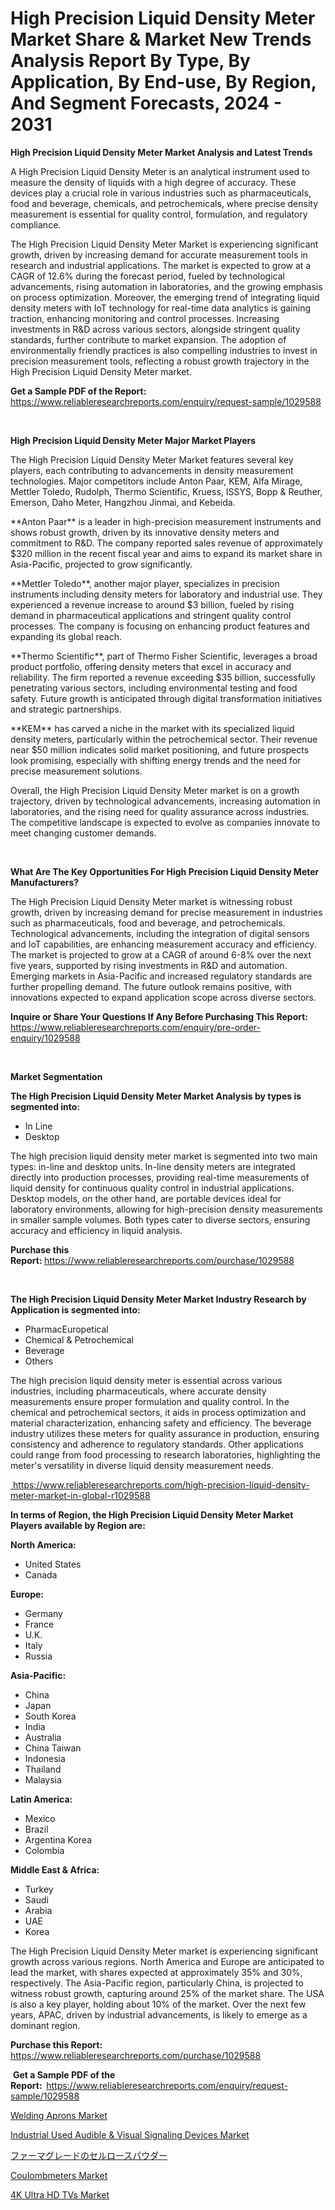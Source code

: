 <p><h1>High Precision Liquid Density Meter Market Share & Market New Trends Analysis Report By Type, By Application, By End-use, By Region, And Segment Forecasts, 2024 - 2031</h1></p><p><strong>High Precision Liquid Density Meter Market Analysis and Latest Trends</strong></p>
<p><p>A High Precision Liquid Density Meter is an analytical instrument used to measure the density of liquids with a high degree of accuracy. These devices play a crucial role in various industries such as pharmaceuticals, food and beverage, chemicals, and petrochemicals, where precise density measurement is essential for quality control, formulation, and regulatory compliance.</p><p>The High Precision Liquid Density Meter Market is experiencing significant growth, driven by increasing demand for accurate measurement tools in research and industrial applications. The market is expected to grow at a CAGR of 12.6% during the forecast period, fueled by technological advancements, rising automation in laboratories, and the growing emphasis on process optimization. Moreover, the emerging trend of integrating liquid density meters with IoT technology for real-time data analytics is gaining traction, enhancing monitoring and control processes. Increasing investments in R&D across various sectors, alongside stringent quality standards, further contribute to market expansion. The adoption of environmentally friendly practices is also compelling industries to invest in precision measurement tools, reflecting a robust growth trajectory in the High Precision Liquid Density Meter market.</p></p>
<p><strong>Get a Sample PDF of the Report:&nbsp;</strong> <a href="https://www.reliableresearchreports.com/enquiry/request-sample/1029588">https://www.reliableresearchreports.com/enquiry/request-sample/1029588</a></p>
<p>&nbsp;</p>
<p><strong>High Precision Liquid Density Meter Major Market Players</strong></p>
<p><p>The High Precision Liquid Density Meter Market features several key players, each contributing to advancements in density measurement technologies. Major competitors include Anton Paar, KEM, Alfa Mirage, Mettler Toledo, Rudolph, Thermo Scientific, Kruess, ISSYS, Bopp & Reuther, Emerson, Daho Meter, Hangzhou Jinmai, and Kebeida.</p><p>**Anton Paar** is a leader in high-precision measurement instruments and shows robust growth, driven by its innovative density meters and commitment to R&D. The company reported sales revenue of approximately $320 million in the recent fiscal year and aims to expand its market share in Asia-Pacific, projected to grow significantly.</p><p>**Mettler Toledo**, another major player, specializes in precision instruments including density meters for laboratory and industrial use. They experienced a revenue increase to around $3 billion, fueled by rising demand in pharmaceutical applications and stringent quality control processes. The company is focusing on enhancing product features and expanding its global reach.</p><p>**Thermo Scientific**, part of Thermo Fisher Scientific, leverages a broad product portfolio, offering density meters that excel in accuracy and reliability. The firm reported a revenue exceeding $35 billion, successfully penetrating various sectors, including environmental testing and food safety. Future growth is anticipated through digital transformation initiatives and strategic partnerships.</p><p>**KEM** has carved a niche in the market with its specialized liquid density meters, particularly within the petrochemical sector. Their revenue near $50 million indicates solid market positioning, and future prospects look promising, especially with shifting energy trends and the need for precise measurement solutions.</p><p>Overall, the High Precision Liquid Density Meter market is on a growth trajectory, driven by technological advancements, increasing automation in laboratories, and the rising need for quality assurance across industries. The competitive landscape is expected to evolve as companies innovate to meet changing customer demands.</p></p>
<p>&nbsp;</p>
<p><strong>What Are The Key Opportunities For High Precision Liquid Density Meter Manufacturers?</strong></p>
<p><p>The High Precision Liquid Density Meter market is witnessing robust growth, driven by increasing demand for precise measurement in industries such as pharmaceuticals, food and beverage, and petrochemicals. Technological advancements, including the integration of digital sensors and IoT capabilities, are enhancing measurement accuracy and efficiency. The market is projected to grow at a CAGR of around 6-8% over the next five years, supported by rising investments in R&D and automation. Emerging markets in Asia-Pacific and increased regulatory standards are further propelling demand. The future outlook remains positive, with innovations expected to expand application scope across diverse sectors.</p></p>
<p><strong>Inquire or Share Your Questions If Any Before Purchasing This Report:</strong> <a href="https://www.reliableresearchreports.com/enquiry/pre-order-enquiry/1029588">https://www.reliableresearchreports.com/enquiry/pre-order-enquiry/1029588</a></p>
<p>&nbsp;</p>
<p><strong>Market Segmentation</strong></p>
<p><strong>The High Precision Liquid Density Meter Market Analysis by types is segmented into:</strong></p>
<p><ul><li>In Line</li><li>Desktop</li></ul></p>
<p><p>The high precision liquid density meter market is segmented into two main types: in-line and desktop units. In-line density meters are integrated directly into production processes, providing real-time measurements of liquid density for continuous quality control in industrial applications. Desktop models, on the other hand, are portable devices ideal for laboratory environments, allowing for high-precision density measurements in smaller sample volumes. Both types cater to diverse sectors, ensuring accuracy and efficiency in liquid analysis.</p></p>
<p><strong>Purchase this Report:&nbsp;</strong><a href="https://www.reliableresearchreports.com/purchase/1029588">https://www.reliableresearchreports.com/purchase/1029588</a></p>
<p>&nbsp;</p>
<p><strong>The High Precision Liquid Density Meter Market Industry Research by Application is segmented into:</strong></p>
<p><ul><li>PharmacEuropetical</li><li>Chemical & Petrochemical</li><li>Beverage</li><li>Others</li></ul></p>
<p><p>The high precision liquid density meter is essential across various industries, including pharmaceuticals, where accurate density measurements ensure proper formulation and quality control. In the chemical and petrochemical sectors, it aids in process optimization and material characterization, enhancing safety and efficiency. The beverage industry utilizes these meters for quality assurance in production, ensuring consistency and adherence to regulatory standards. Other applications could range from food processing to research laboratories, highlighting the meter's versatility in diverse liquid density measurement needs.</p></p>
<p><a href="https://www.reliableresearchreports.com/high-precision-liquid-density-meter-market-in-global-r1029588">&nbsp;https://www.reliableresearchreports.com/high-precision-liquid-density-meter-market-in-global-r1029588</a></p>
<p><strong>In terms of Region, the High Precision Liquid Density Meter Market Players available by Region are:</strong></p>
<p>
    <p> <strong> North America: </strong>
        <ul>
            <li>United States</li>
            <li>Canada</li>
        </ul>
        </p> 
    <p> <strong> Europe: </strong>
        <ul>
            <li>Germany</li>
            <li>France</li>
            <li>U.K.</li>
            <li>Italy</li>
            <li>Russia</li>
        </ul>
        </p> 
    <p> <strong> Asia-Pacific: </strong>
        <ul>
            <li>China</li>
            <li>Japan</li>
            <li>South Korea</li>
            <li>India</li>
            <li>Australia</li>
            <li>China Taiwan</li>
            <li>Indonesia</li>
            <li>Thailand</li>
            <li>Malaysia</li>
        </ul>
        </p> 
    <p> <strong> Latin America: </strong>
        <ul>
            <li>Mexico</li>
            <li>Brazil</li>
            <li>Argentina Korea</li>
            <li>Colombia</li>
        </ul>
        </p> 
    <p> <strong> Middle East & Africa: </strong>
        <ul>
            <li>Turkey</li>
            <li>Saudi</li>
            <li>Arabia</li>
            <li>UAE</li>
            <li>Korea</li>
        </ul>
    </p>
    </p>
<p><p>The High Precision Liquid Density Meter market is experiencing significant growth across various regions. North America and Europe are anticipated to lead the market, with shares expected at approximately 35% and 30%, respectively. The Asia-Pacific region, particularly China, is projected to witness robust growth, capturing around 25% of the market share. The USA is also a key player, holding about 10% of the market. Over the next few years, APAC, driven by industrial advancements, is likely to emerge as a dominant region.</p></p>
<p><strong>Purchase this Report: </strong><a href="https://www.reliableresearchreports.com/purchase/1029588">https://www.reliableresearchreports.com/purchase/1029588</a></p>
<p>&nbsp;<strong>Get a Sample PDF of the Report:&nbsp;&nbsp;</strong><a href="https://www.reliableresearchreports.com/enquiry/request-sample/1029588">https://www.reliableresearchreports.com/enquiry/request-sample/1029588</a></p>
<p><strong></strong></p>
<p><p><a href="https://medium.com/@hesterorn/what-is-welding-aprons-market-326d4a374732">Welding Aprons Market</a></p><p><a href="https://github.com/FlorianWolf90/Market-Research-Report-List-1/blob/main/industrial-used-audible-visual-signaling-devices-market.md">Industrial Used Audible & Visual Signaling Devices Market</a></p><p><a href="https://medium.com/@durgin521/pharma-grade-cellulose-powder-market-%E3%81%AF-%E3%82%B3%E3%82%B9%E3%83%88%E7%AE%A1%E7%90%86%E3%81%A8%E5%8A%B9%E7%8E%87%E5%90%91%E4%B8%8A%E3%82%92%E5%84%AA%E5%85%88%E3%81%97%E3%81%BE%E3%81%99-%E3%81%95%E3%82%89%E3%81%AB-%E5%A0%B1%E5%91%8A%E6%9B%B8%E3%81%AF%E5%B8%82%E5%A0%B4%E3%81%AE%E9%9C%80%E8%A6%81%E9%9D%A2%E3%81%A8%E4%BE%9B%E7%B5%A6%E9%9D%A2%E3%81%AE%E4%B8%A1%E6%96%B9%E3%82%92%E3%82%AB%E3%83%90%E3%83%BC%E3%81%97%E3%81%A6%E3%81%84%E3%81%BE%E3%81%99-pharma-0cf768b82dcd">ファーマグレードのセルロースパウダー</a></p><p><a href="https://medium.com/@dianawilson796/the-coulombmeters-market-prioritizes-cost-control-and-efficiency-enhancement-58520c0bbaf3">Coulombmeters Market</a></p><p><a href="https://www.linkedin.com/pulse/emerging-trends-4k-ultra-hd-tvs-market-global-outlook-j8aoc?trackingId=0WUZTLkVS%2FOB%2B9EN8%2BvDPQ%3D%3D">4K Ultra HD TVs Market</a></p></p>